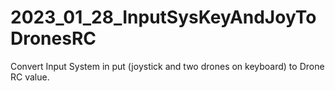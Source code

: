 # 2023_01_28_InputSysKeyAndJoyToDronesRC
Convert Input System in put (joystick and two drones on keyboard) to Drone RC value.
